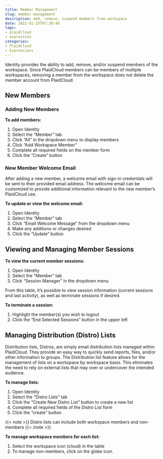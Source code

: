 ```yaml
---
title: Member Management
slug: member-management
description: Add, remove, suspend members from workspace
date: 2022-01-25T07:39:48
tags:
- plaidcloud
- expression
categories:
- PlaidCloud
- Expressions
---
```



Identity provides the ability to add, remove, and/or suspend members of the workspace. Since PlaidCloud members can be members of multiple workspaces, removing a member from the workspace does not delete the member account from PlaidCloud.



## New Members


### Adding New Members


**To add members:**


1. Open Identity
2. Select the “Member” tab
3. Click “All” in the dropdown menu to display members
4. Click “Add Workspace Member”
5. Complete all required fields on the member form
6. Click the “Create” button

### New Member Welcome Email


After adding a new member, a welcome email with sign-in credentials will be sent to their provided email address. The welcome email can be customized to provide additional information relevant to the new member’s PlaidCloud use.



**To update or view the welcome email:**


1. Open Identity
2. Select the “Member” tab
3. Click “Email Welcome Message” from the dropdown menu
4. Make any additions or changes desired
5. Click the “Update” button

## Viewing and Managing Member Sessions


**To view the current member sessions:**


1. Open Identity
2. Select the “Member” tab
3. Click “Session Manager” in the dropdown menu

From this table, it’s possible to view session information (current sessions and last activity), as well as terminate sessions if desired.



**To terminate a session:**


1. Highlight the member(s) you wish to logout
2. Click the “End Selected Sessions” button in the upper left

## Managing Distribution (Distro) Lists


Distribution lists, Distros, are simply email distribution lists managed within PlaidCloud. They provide an easy way to quickly send reports, files, and/or other information to groups. The Distribution list feature allows for the management of lists on a workspace by workspace basis. This eliminates the need to rely on external lists that may over or undercover the intended audience.



**To manage lists:**


1. Open Identity
2. Select the “Distro Lists” tab
3. Click the “Create New Distro List” button to create a new list
4. Complete all required fields of the Distro List form
5. Click the “create” button

{{< note >}}
Distro lists can include both workspace members and non-members
{{< /note >}}



**To manage workspace members for each list:**


1. Select the workspace icon (cloud) in the table
2. To manage non-members, click on the globe icon.
